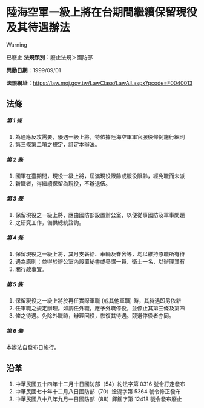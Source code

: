 # 陸海空軍一級上將在台期間繼續保留現役及其待遇辦法


> [!WARNING]
> 已廢止
**法規類別**：廢止法規＞國防部

**異動日期**：1999/09/01  

**法規網址**：https://law.moj.gov.tw/LawClass/LawAll.aspx?pcode=F0040013



## 法條
##### 第 1 條
1. 為適應反攻需要，優遇一級上將，特依據陸海空軍軍官服役條例施行細則
1. 第三條第二項之規定，訂定本辦法。

##### 第 2 條
1. 國軍在臺期間，現役一級上將，屆滿現役限齡或服役限齡，經免職而未派
1. 新職者，得繼續保留為現役，不辦退伍。

##### 第 3 條
1. 保留現役之一級上將，應由國防部設置辦公室，以便從事國防及軍事問題
1. 之研究工作，備供總統諮詢。

##### 第 4 條
1. 保留現役之一級上將，其月支薪給、車輛及眷舍等，均以維持原職所有待
1. 遇為原則；並得於辦公室內設置秘書或參謀一員、衛士一名，以辦理其有
1. 關行政事宜。

##### 第 5 條
1. 保留現役之一級上將於再任實際軍職 (或其他軍職) 時，其待遇即另依新
1. 任軍職之規定辦理。如調任外職，應予外職停役，並停止其第三條及第四
1. 條之待遇。免除外職時，辦理回役，恢復其待遇。競選停役者亦同。

##### 第 6 條
本辦法自發布日施行。

## 沿革
1. 中華民國五十四年十二月十日國防部（54）約法字第 0316 號令訂定發布
1. 中華民國七十年十二月八日國防部（70）淦湜字第 5364 號令修正發布
1. 中華民國八十八年九月一日國防部（88）鐸錮字第 12418  號令發布廢止
